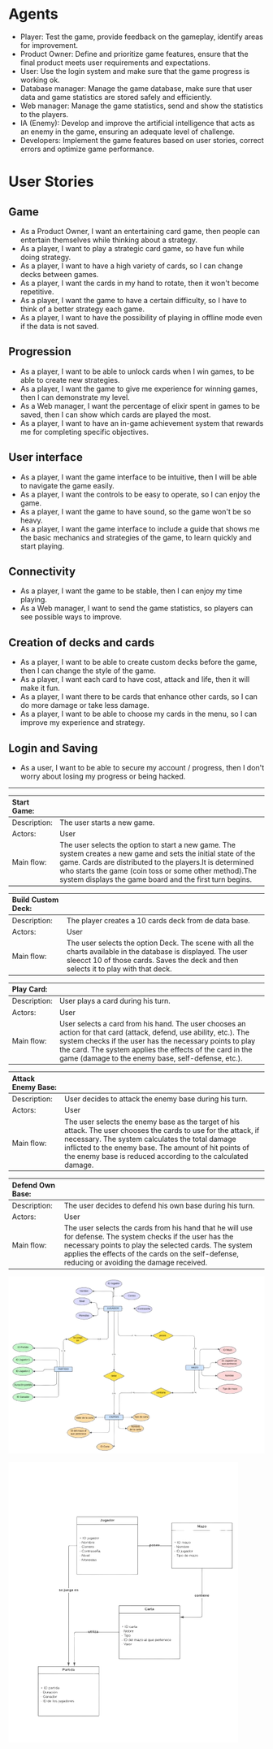 # Agents
- Player: Test the game, provide feedback on the gameplay, identify areas for improvement.
- Product Owner: Define and prioritize game features, ensure that the final product meets user requirements and expectations.
- User: Use the login system and make sure that the game progress is working ok.
- Database manager: Manage the game database, make sure that user data and game statistics are stored safely and efficiently.
- Web manager: Manage the game statistics, send and show the statistics to the players.
- IA (Enemy): Develop and improve the artificial intelligence that acts as an enemy in the game, ensuring an adequate level of challenge.
- Developers: Implement the game features based on user stories, correct errors and optimize game performance.


# User Stories
## Game
- As a Product Owner, I want an entertaining card game, then people can entertain themselves while thinking about a strategy.
- As a player, I want to play a strategic card game, so have fun while doing strategy.
- As a player, I want to have a high variety of cards, so I can change decks between games.
- As a player, I want the cards in my hand to rotate, then it won't become repetitive.
- As a player, I want the game to have a certain difficulty, so I have to think of a better strategy each game.
- As a player, I want to have the possibility of playing in offline mode even if the data is not saved.

## Progression
- As a player, I want to be able to unlock cards when I win games, to be able to create new strategies.
- As a player, I want the game to give me experience for winning games, then I can demonstrate my level.
- As a Web manager, I want the percentage of elixir spent in games to be saved, then I can show which cards are played the most.
- As a player, I want to have an in-game achievement system that rewards me for completing specific objectives.                                    


## User interface
- As a player, I want the game interface to be intuitive, then I will be able to navigate the game easily.
- As a player, I want the controls to be easy to operate, so I can enjoy the game.
- As a player, I want the game to have sound, so the game won't be so heavy.
- As a player, I want the game interface to include a guide that shows me the basic mechanics and strategies of the game, to learn quickly and start playing.

## Connectivity
- As a player, I want the game to be stable, then I can enjoy my time playing. 
- As a Web manager, I want to send the game statistics, so players can see possible ways to improve.

## Creation of decks and cards 
- As a player, I want to be able to create custom decks before the game, then I can change the style of the game.
- As a player, I want each card to have cost, attack and life, then it will make it fun.
- As a player, I want there to be cards that enhance other cards, so I can do more damage or take less damage.
- As a player, I want to be able to choose my cards in the menu, so I can improve my experience and strategy.

## Login and Saving
- As a user, I want to be able to secure my account / progress, then I don't worry about losing my progress or being hacked.

---

|Start Game:||
|:---|---|
|Description:|The user starts a new game.|
|Actors:|User|
|Main flow:|The user selects the option to start a new game. The system creates a new game and sets the initial state of the game. Cards are distributed to the players.It is determined who starts the game (coin toss or some other method).The system displays the game board and the first turn begins.|

|Build Custom Deck:||
|:---|---|
|Description:|The player creates a 10 cards deck from de data base.|
|Actors:|User|
|Main flow:|The user selects the option Deck. The scene with all the charts available in the database is displayed. The user sleecct 10 of those cards. Saves the deck and then selects it to play with that deck.|

|Play Card:||
|:---|---|
|Description:|User plays a card during his turn.|
|Actors:|User|
|Main flow:|User selects a card from his hand. The user chooses an action for that card (attack, defend, use ability, etc.). The system checks if the user has the necessary points to play the card. The system applies the effects of the card in the game (damage to the enemy base, self-defense, etc.).|

|Attack Enemy Base:||
|:---|---|
|Description:|User decides to attack the enemy base during his turn.|
|Actors:|User|
|Main flow:|The user selects the enemy base as the target of his attack. The user chooses the cards to use for the attack, if necessary. The system calculates the total damage inflicted to the enemy base. The amount of hit points of the enemy base is reduced according to the calculated damage.|

|Defend Own Base:||
|:---|---|
|Description:|The user decides to defend his own base during his turn.|
|Actors:|User|
|Main flow:|The user selects the cards from his hand that he will use for defense. The system checks if the user has the necessary points to play the selected cards. The system applies the effects of the cards on the self-defense, reducing or avoiding the damage received.|


![Example Image](img_diagrams/Diagram1.png)

![Example Image](img_diagrams/Diagram2.png)
